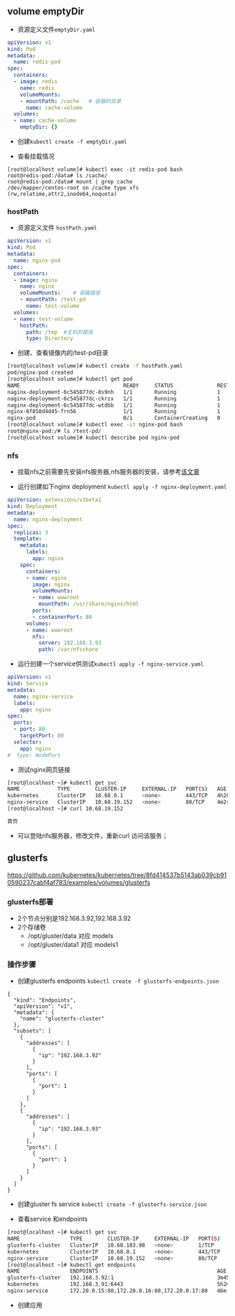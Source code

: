 ## volume emptyDir
 
* 资源定义文件``emptyDir.yaml``

```yaml
apiVersion: v1
kind: Pod
metadata:
  name: redis-pod
spec:
  containers:
  - image: redis
    name: redis
    volumeMounts:
    - mountPath: /cache   # 容器的目录
      name: cache-volume
  volumes:
  - name: cache-volume
    emptyDir: {}
```

* 创建``kubectl create -f emptyDir.yaml``

* 查看挂载情况

```
[root@localhost volume]# kubectl exec -it redis-pod bash 
root@redis-pod:/data# ls /cache/
root@redis-pod:/data# mount | grep cache 
/dev/mapper/centos-root on /cache type xfs (rw,relatime,attr2,inode64,noquota)
```


### hostPath


* 资源定义文件 ``hostPath.yaml``

```yaml
apiVersion: v1
kind: Pod 
metadata: 
  name: nginx-pod
spec:
  containers:
  - image: nginx
    name: nginx
    volumeMounts:    # 容器路径
    - mountPath: /test-pd
      name: test-volume
  volumes:
  - name: test-volume
    hostPath: 
      path: /tmp  #主机的路径
      type: Directory 
```

* 创建、查看镜像内的/test-pd目录

```bash
[root@localhost volume]# kubectl create -f hostPath.yaml 
pod/nginx-pod created
[root@localhost volume]# kubectl get pod 
NAME                                 READY     STATUS              RESTARTS   AGE
naginx-deployment-6c545877dc-8s9nh   1/1       Running             1          8d
naginx-deployment-6c545877dc-ckrzx   1/1       Running             1          8d
naginx-deployment-6c545877dc-wtdbb   1/1       Running             1          8d
nginx-6f858d4d45-frn56               1/1       Running             1          8d
nginx-pod                            0/1       ContainerCreating   0          7s
[root@localhost volume]# kubectl exec -it nginx-pod bash 
root@nginx-pod:/# ls /test-pd/
[root@localhost volume]# kubectl describe pod nginx-pod 
```


### nfs

* 挂载nfs之前需要先安装nfs服务器,nfs服务器的安装，请参考[该文章](https://www.jianshu.com/p/c4baebb724b6)

* 运行创建如下nginx deployment ``kubectl apply -f nginx-deployment.yaml ``

```yaml
apiVersion: extensions/v1beta1
kind: Deployment
metadata: 
  name: nginx-deployment
spec:
  replicas: 3
  template: 
    metadata:
      labels:
        app: nginx
    spec: 
      containers:
      - name: nginx
        image: nginx 
        volumeMounts:
        - name: wwwroot
          mountPath: /usr/share/nginx/html
        ports:
        - containerPort: 80
      volumes:
      - name: wwwroot
        nfs: 
          server: 192.168.3.93
          path: /var/nfsshare
```

* 运行创建一个service供测试``kubectl apply -f nginx-service.yaml``

```yaml
apiVersion: v1
kind: Service
metadata: 
  name: nginx-service
  labels:
    app: nginx
spec: 
  ports:
  - port: 80
    targetPort: 80
  selector:
    app: nginx
#  type: NodePort
```

* 测试nginx网页链接

```bash
[root@localhost ~]# kubectl get svc 
NAME            TYPE        CLUSTER-IP     EXTERNAL-IP   PORT(S)   AGE
kubernetes      ClusterIP   10.68.0.1      <none>        443/TCP   4h20m
nginx-service   ClusterIP   10.68.19.152   <none>        80/TCP    4m2s
[root@localhost ~]# curl 10.68.19.152

首页

```

* 可以登陆nfs服务器，修改文件，重新curl 访问该服务；


## glusterfs

https://github.com/kubernetes/kubernetes/tree/8fd414537b5143ab039cb910590237cabf4af783/examples/volumes/glusterfs

### glusterfs部署

* 2个节点分别是192.168.3.92,192.168.3.92
* 2个存储卷
  * /opt/gluster/data  对应 models 
  * /opt/gluster/data1  对应 models1 


### 操作步骤

* 创建glusterfs endpoints  ``kubectl create -f glusterfs-endpoints.json``

```
{
  "kind": "Endpoints",
  "apiVersion": "v1",
  "metadata": {
    "name": "glusterfs-cluster"
  },
  "subsets": [
    {
      "addresses": [
        {
          "ip": "192.168.3.92"
        }
      ],
      "ports": [
        {
          "port": 1
        }
      ]
    },
    {
      "addresses": [
        {
          "ip": "192.168.3.93"
        }
      ],
      "ports": [
        {
          "port": 1
        }
      ]
    }
  ]
}
```
  

* 创建gluster fs service ``kubectl create -f glusterfs-service.json``

* 查看service 和endpoints

```bash
[root@localhost ~]# kubectl get svc 
NAME                TYPE        CLUSTER-IP     EXTERNAL-IP   PORT(S)   AGE
glusterfs-cluster   ClusterIP   10.68.183.98   <none>        1/TCP     118s
kubernetes          ClusterIP   10.68.0.1      <none>        443/TCP   5h2m
nginx-service       ClusterIP   10.68.19.152   <none>        80/TCP    46m
[root@localhost ~]# kubectl get endpoints 
NAME                ENDPOINTS                                      AGE
glusterfs-cluster   192.168.3.92:1                                 3m45s
kubernetes          192.168.3.91:6443                              5h2m
nginx-service       172.20.0.15:80,172.20.0.16:80,172.20.0.17:80   46m
```

* 创建应用

```
```

